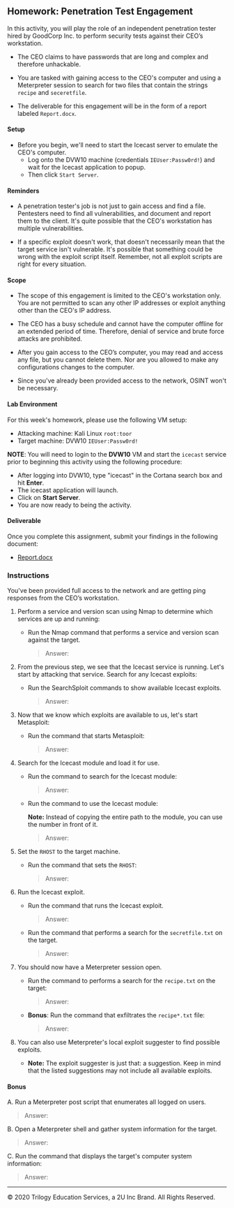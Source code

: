 ## Homework: Penetration Test Engagement

In this activity, you will play the role of an independent penetration tester hired by GoodCorp Inc. to perform security tests against their CEO’s workstation.

- The CEO claims to have passwords that are long and complex and therefore unhackable.

- You are tasked with gaining access to the CEO's computer and using a Meterpreter session to search for two files that contain the strings `recipe` and `seceretfile`.

- The deliverable for this engagement will be in the form of a report labeled `Report.docx`.

#### Setup 

- Before you begin, we'll need to start the Icecast server to emulate the CEO's computer. 
  - Log onto the DVW10 machine (credentials `IEUser:Passw0rd!`) and wait for the Icecast application to popup.
  - Then click `Start Server`. 

#### Reminders

- A penetration tester's job is not just to gain access and find a file. Pentesters need to find all vulnerabilities, and document and report them to the client. It's quite possible that the CEO's workstation has multiple vulnerabilities.
 
- If a specific exploit doesn't work, that doesn't necessarily mean that the target service isn't vulnerable. It's possible that something could be wrong with the exploit script itself. Remember, not all exploit scripts are right for every situation.
 
#### Scope
 
- The scope of this engagement is limited to the CEO's workstation only. You are not permitted to scan any other IP addresses or exploit anything other than the CEO's IP address.
 
- The CEO has a busy schedule and cannot have the computer offline for an extended period of time. Therefore, denial of service and brute force attacks are prohibited. 
 
- After you gain access to the CEO’s computer, you may read and access any file, but you cannot delete them. Nor are you allowed to make any configurations changes to the computer.
 
- Since you've already been provided access to the network, OSINT won't be necessary.
 
#### Lab Environment
 
For this week's homework, please use the following VM setup:
 
- Attacking machine: Kali Linux `root:toor`
- Target machine: DVW10 `IEUser:Passw0rd!`

**NOTE**: You will need to login to the **DVW10** VM and start the `icecast` service prior to beginning this activity using the following procedure:

- After logging into DVW10, type "icecast" in the Cortana search box and hit **Enter**.
- The icecast application will launch.
- Click on **Start Server**.
- You are now ready to being the activity.

#### Deliverable

Once you complete this assignment, submit your findings in the following document: 

- [Report.docx](./Resources/Report.docx)
 
### Instructions

You've been provided full access to the network and are getting ping responses from the CEO’s workstation.
 
1. Perform a service and version scan using Nmap to determine which services are up and running:

    - Run the Nmap command that performs a service and version scan against the target.

      > Answer: 
 
 
2. From the previous step, we see that the Icecast service is running. Let's start by attacking that service. Search for any Icecast exploits:
 
   - Run the SearchSploit commands to show available Icecast exploits.
  
     > Answer: 

3. Now that we know which exploits are available to us, let's start Metasploit:
 
   - Run the command that starts Metasploit:
    
     > Answer: 
 
 
4. Search for the Icecast module and load it for use.
 
   - Run the command to search for the Icecast module:
     
     > Answer:
 

   - Run the command to use the Icecast module:

       **Note:** Instead of copying the entire path to the module, you can use the number in front of it.

     > Answer: 
 
 
5. Set the `RHOST` to the target machine.
 
   - Run the command that sets the `RHOST`:
      
     > Answer: 
 
6. Run the Icecast exploit.
 
   - Run the command that runs the Icecast exploit.
      
     > Answer: 
 
   - Run the command that performs a search for the `secretfile.txt` on the target.
      
     > Answer: 
  
 7. You should now have a Meterpreter session open.
 
    - Run the command to performs a search for the `recipe.txt` on the target:

      > Answer: 
 
 
    - **Bonus**: Run the command that exfiltrates the `recipe*.txt` file:


      > Answer: 
 

8. You can also use Meterpreter's local exploit suggester to find possible exploits.

 
   - **Note:** The exploit suggester is just that: a suggestion. Keep in mind that the listed suggestions may not include all available exploits.

 
#### Bonus
  
 
A. Run a Meterpreter post script that enumerates all logged on users.

  > Answer:
 
     
B. Open a Meterpreter shell and gather system information for the target.
 
  > Answer: 
 
C. Run the command that displays the target's computer system information:

   > Answer: 



---

&copy; 2020 Trilogy Education Services, a 2U Inc Brand.   All Rights Reserved.

